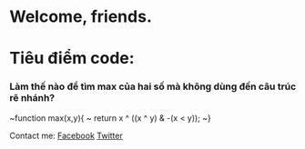 # Welcome, friends.

# Tiêu điểm code:
### Làm thế nào để tìm max của hai số mà không dùng đến câu trúc rẽ nhánh?


~function max(x,y){
~	return x ^ ((x ^ y) & -(x < y));
~}

Contact me:
  [Facebook](https://fb.com/d3t.tantai)
  [Twitter](https://twitter.com/tantaitanluoc)
